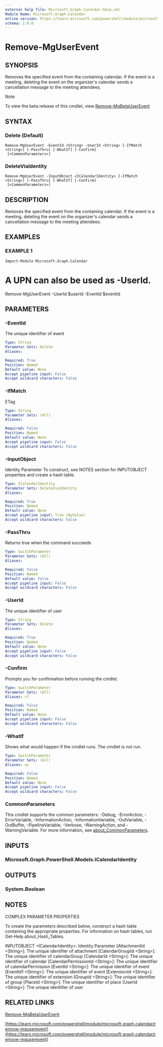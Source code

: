 ```yaml
---
external help file: Microsoft.Graph.Calendar-help.xml
Module Name: Microsoft.Graph.Calendar
online version: https://learn.microsoft.com/powershell/module/microsoft.graph.calendar/remove-mguserevent
schema: 2.0.0
---
```


# Remove-MgUserEvent

## SYNOPSIS
Removes the specified event from the containing calendar.
If the event is a meeting, deleting the event on the organizer's calendar sends a cancellation message to the meeting attendees.

> [!NOTE]
> To view the beta release of this cmdlet, view [Remove-MgBetaUserEvent](/powershell/module/Microsoft.Graph.Beta.Calendar/Remove-MgBetaUserEvent?view=graph-powershell-beta)

## SYNTAX

### Delete (Default)
```
Remove-MgUserEvent -EventId <String> -UserId <String> [-IfMatch <String>] [-PassThru] [-WhatIf] [-Confirm]
 [<CommonParameters>]
```

### DeleteViaIdentity
```
Remove-MgUserEvent -InputObject <ICalendarIdentity> [-IfMatch <String>] [-PassThru] [-WhatIf] [-Confirm]
 [<CommonParameters>]
```

## DESCRIPTION
Removes the specified event from the containing calendar.
If the event is a meeting, deleting the event on the organizer's calendar sends a cancellation message to the meeting attendees.

## EXAMPLES

### EXAMPLE 1
```
Import-Module Microsoft.Graph.Calendar
```

# A UPN can also be used as -UserId.
Remove-MgUserEvent -UserId $userId -EventId $eventId

## PARAMETERS

### -EventId
The unique identifier of event

```yaml
Type: String
Parameter Sets: Delete
Aliases:

Required: True
Position: Named
Default value: None
Accept pipeline input: False
Accept wildcard characters: False
```

### -IfMatch
ETag

```yaml
Type: String
Parameter Sets: (All)
Aliases:

Required: False
Position: Named
Default value: None
Accept pipeline input: False
Accept wildcard characters: False
```

### -InputObject
Identity Parameter
To construct, see NOTES section for INPUTOBJECT properties and create a hash table.

```yaml
Type: ICalendarIdentity
Parameter Sets: DeleteViaIdentity
Aliases:

Required: True
Position: Named
Default value: None
Accept pipeline input: True (ByValue)
Accept wildcard characters: False
```

### -PassThru
Returns true when the command succeeds

```yaml
Type: SwitchParameter
Parameter Sets: (All)
Aliases:

Required: False
Position: Named
Default value: False
Accept pipeline input: False
Accept wildcard characters: False
```

### -UserId
The unique identifier of user

```yaml
Type: String
Parameter Sets: Delete
Aliases:

Required: True
Position: Named
Default value: None
Accept pipeline input: False
Accept wildcard characters: False
```

### -Confirm
Prompts you for confirmation before running the cmdlet.

```yaml
Type: SwitchParameter
Parameter Sets: (All)
Aliases: cf

Required: False
Position: Named
Default value: None
Accept pipeline input: False
Accept wildcard characters: False
```

### -WhatIf
Shows what would happen if the cmdlet runs.
The cmdlet is not run.

```yaml
Type: SwitchParameter
Parameter Sets: (All)
Aliases: wi

Required: False
Position: Named
Default value: None
Accept pipeline input: False
Accept wildcard characters: False
```

### CommonParameters
This cmdlet supports the common parameters: -Debug, -ErrorAction, -ErrorVariable, -InformationAction, -InformationVariable, -OutVariable, -OutBuffer, -PipelineVariable, -Verbose, -WarningAction, and -WarningVariable. For more information, see [about_CommonParameters](http://go.microsoft.com/fwlink/?LinkID=113216).

## INPUTS

### Microsoft.Graph.PowerShell.Models.ICalendarIdentity
## OUTPUTS

### System.Boolean
## NOTES
COMPLEX PARAMETER PROPERTIES

To create the parameters described below, construct a hash table containing the appropriate properties.
For information on hash tables, run Get-Help about_Hash_Tables.

INPUTOBJECT \<ICalendarIdentity\>: Identity Parameter
  \[AttachmentId \<String\>\]: The unique identifier of attachment
  \[CalendarGroupId \<String\>\]: The unique identifier of calendarGroup
  \[CalendarId \<String\>\]: The unique identifier of calendar
  \[CalendarPermissionId \<String\>\]: The unique identifier of calendarPermission
  \[EventId \<String\>\]: The unique identifier of event
  \[EventId1 \<String\>\]: The unique identifier of event
  \[ExtensionId \<String\>\]: The unique identifier of extension
  \[GroupId \<String\>\]: The unique identifier of group
  \[PlaceId \<String\>\]: The unique identifier of place
  \[UserId \<String\>\]: The unique identifier of user

## RELATED LINKS
[Remove-MgBetaUserEvent](/powershell/module/Microsoft.Graph.Beta.Calendar/Remove-MgBetaUserEvent?view=graph-powershell-beta)

[https://learn.microsoft.com/powershell/module/microsoft.graph.calendar/remove-mguserevent](https://learn.microsoft.com/powershell/module/microsoft.graph.calendar/remove-mguserevent)

